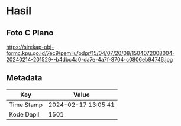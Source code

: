 # Hasil

## Foto C Plano

https://sirekap-obj-formc.kpu.go.id/7ec9/pemilu/pdpr/15/04/07/20/08/1504072008004-20240214-201529--b4dbc4a0-da7e-4a7f-8704-c0806eb94746.jpg


## Metadata

| Key        | Value               |
| ---------- | ------------------- |
| Time Stamp | 2024-02-17 13:05:41 |
| Kode Dapil | 1501                |



